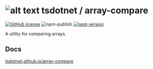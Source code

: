 # ![alt text](https://avatars1.githubusercontent.com/u/64487547?s=30 "tsdotnet") tsdotnet / array-compare

[![GitHub license](https://img.shields.io/badge/license-MIT-blue.svg?style=flat-square)](https://github.com/tsdotnet/array-compare/blob/master/LICENSE)
![npm-publish](https://github.com/tsdotnet/array-compare/workflows/npm-publish/badge.svg)
[![npm version](https://img.shields.io/npm/v/@tsdotnet/array-compare.svg?style=flat-square)](https://www.npmjs.com/package/@tsdotnet/array-compare)

A utility for comparing arrays.

## Docs

[tsdotnet.github.io/array-compare](https://tsdotnet.github.io/array-compare/)
